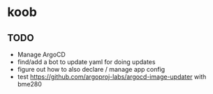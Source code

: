# koob

## TODO
- Manage ArgoCD
- find/add a bot to update yaml for doing updates
- figure out how to also declare / manage app config
- test https://github.com/argoproj-labs/argocd-image-updater with bme280
